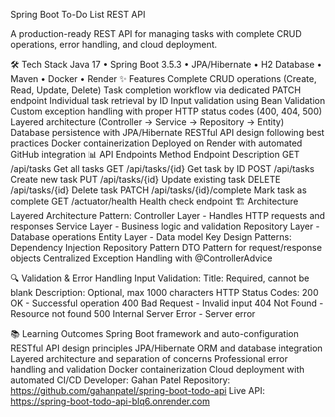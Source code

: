 Spring Boot To-Do List REST API

A production-ready REST API for managing tasks with complete CRUD operations, error handling, and cloud deployment.

🛠️ Tech Stack
Java 17 • Spring Boot 3.5.3 • JPA/Hibernate • H2 Database • Maven • Docker • Render
✨ Features
Complete CRUD operations (Create, Read, Update, Delete)
Task completion workflow via dedicated PATCH endpoint
Individual task retrieval by ID
Input validation using Bean Validation
Custom exception handling with proper HTTP status codes (400, 404, 500)
Layered architecture (Controller → Service → Repository → Entity)
Database persistence with JPA/Hibernate
RESTful API design following best practices
Docker containerization
Deployed on Render with automated GitHub integration
📊 API Endpoints
Method	Endpoint	Description
GET	/api/tasks	Get all tasks
GET	/api/tasks/{id}	Get task by ID
POST	/api/tasks	Create new task
PUT	/api/tasks/{id}	Update existing task
DELETE	/api/tasks/{id}	Delete task
PATCH	/api/tasks/{id}/complete	Mark task as complete
GET	/actuator/health	Health check endpoint
🏗️ Architecture
Layered Architecture Pattern:
Controller Layer - Handles HTTP requests and responses
Service Layer - Business logic and validation
Repository Layer - Database operations
Entity Layer - Data model
Key Design Patterns:
Dependency Injection
Repository Pattern
DTO Pattern for request/response objects
Centralized Exception Handling with @ControllerAdvice

🔍 Validation & Error Handling
Input Validation:
Title: Required, cannot be blank
Description: Optional, max 1000 characters
HTTP Status Codes:
200 OK - Successful operation
400 Bad Request - Invalid input
404 Not Found - Resource not found
500 Internal Server Error - Server error

📚 Learning Outcomes
Spring Boot framework and auto-configuration
RESTful API design principles
JPA/Hibernate ORM and database integration
Layered architecture and separation of concerns
Professional error handling and validation
Docker containerization
Cloud deployment with automated CI/CD
Developer: Gahan Patel
Repository: https://github.com/gahanpatel/spring-boot-todo-api
Live API: https://spring-boot-todo-api-blq6.onrender.com
